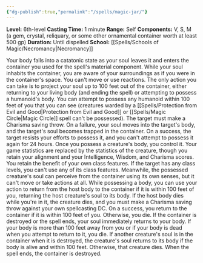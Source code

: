 ```yaml
---
{"dg-publish":true,"permalink":"/spells/magic-jar/"}
---
```


**Level:** 6th-level
**Casting Time:** 1 minute
**Range:** Self
**Components:** V, S, M (a gem, crystal, reliquary, or some other ornamental container worth at least 500 gp)
**Duration:** Until dispelled
**School:** [[Spells/Schools of Magic/Necromancy\|Necromancy]]

Your body falls into a catatonic state as your soul leaves it and enters the container you used for the spell's material component. While your soul inhabits the container, you are aware of your surroundings as if you were in the container's space. You can't move or use reactions. The only action you can take is to project your soul up to 100 feet out of the container, either returning to your living body (and ending the spell) or attempting to possess a humanoid's body.
You can attempt to possess any humanoid within 100 feet of you that you can see (creatures warded by a [[Spells/Protection from Evil and Good\|Protection from Evil and Good]] or [[Spells/Magic Circle\|Magic Circle]] spell can't be possessed). The target must make a Charisma saving throw. On a failure, your soul moves into the target's body, and the target's soul becomes trapped in the container. On a success, the target resists your efforts to possess it, and you can't attempt to possess it again for 24 hours.
Once you possess a creature's body, you control it. Your game statistics are replaced by the statistics of the creature, though you retain your alignment and your Intelligence, Wisdom, and Charisma scores. You retain the benefit of your own class features. If the target has any class levels, you can't use any of its class features.
Meanwhile, the possessed creature's soul can perceive from the container using its own senses, but it can't move or take actions at all.
While possessing a body, you can use your action to return from the host body to the container if it is within 100 feet of you, returning the host creature's soul to its body. If the host body dies while you're in it, the creature dies, and you must make a Charisma saving throw against your own spellcasting DC. On a success, you return to the container if it is within 100 feet of you. Otherwise, you die.
If the container is destroyed or the spell ends, your soul immediately returns to your body. If your body is more than 100 feet away from you or if your body is dead when you attempt to return to it, you die. If another creature's soul is in the container when it is destroyed, the creature's soul returns to its body if the body is alive and within 100 feet. Otherwise, that creature dies.
When the spell ends, the container is destroyed.